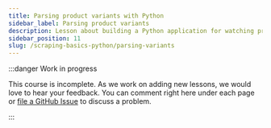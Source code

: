 ```yaml
---
title: Parsing product variants with Python
sidebar_label: Parsing product variants
description: Lesson about building a Python application for watching prices. Using browser DevTools to figure out how to parse product variants and exporting them as separate items.
sidebar_position: 11
slug: /scraping-basics-python/parsing-variants
---
```


:::danger Work in progress

This course is incomplete. As we work on adding new lessons, we would love to hear your feedback. You can comment right here under each page or [file a GitHub Issue](https://github.com/apify/apify-docs/issues) to discuss a problem.

:::

<!--

import Exercises from './_exercises.mdx';

**Blah blah.**

---

We'll need to change our code so that instead of having one item per product in the listing, we let the code which handles product detail pages to decide how many items it generates.

But first let's see if we can

The design of our program now assumes that a single URL from the products listing represents a single product. As it turns out, each URL from the product listing can represent one or more products. Instead of having one item per product in the listing, we should let the code which handles product detail pages to decide how many items it generates.

```python
...

listing_url = "https://warehouse-theme-metal.myshopify.com/collections/sales"
listing_soup = download(listing_url)

data = []
for product in listing_soup.select(".product-item"):
    item = parse_product(product, listing_url)
    # highlight-next-line
    product_soup = download(item["url"])
    # highlight-next-line
    item["vendor"] = product_soup.select_one(".product-meta__vendor").text.strip()
    data.append(item)

...
```
-->


